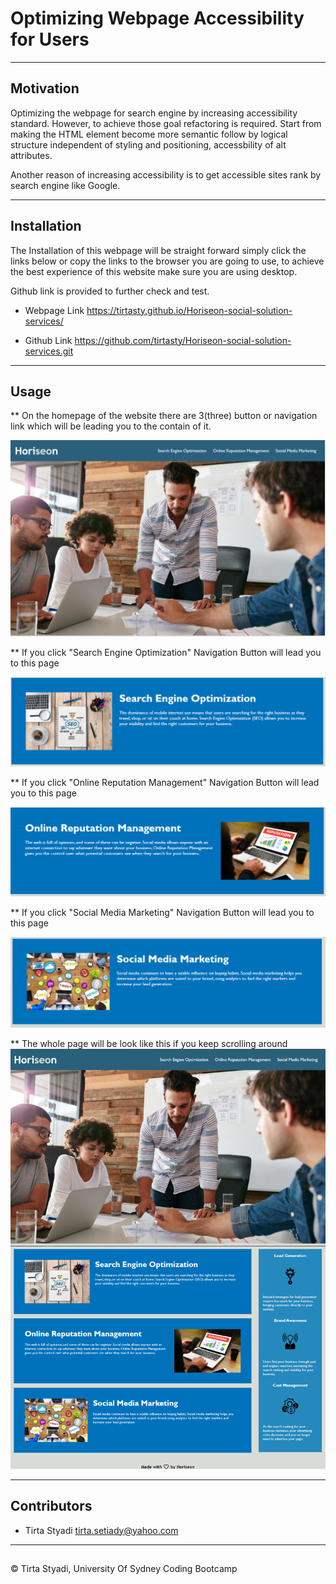 # Optimizing Webpage Accessibility for Users

---

## Motivation

Optimizing the webpage for search engine by increasing accessibility standard.
However, to achieve those goal refactoring is required. Start from making the HTML 
element become more semantic follow by logical structure independent of styling and 
positioning, accessbility of alt attributes.

Another reason of increasing accessibility is to get accessible sites rank by search 
engine like Google.

---
## Installation

The Installation of this webpage will be straight forward simply click the links below or 
copy the links to the browser you are going to use, to achieve the best experience of 
this website make sure you are using desktop.

Github link is provided to further check and test.


* Webpage Link
https://tirtasty.github.io/Horiseon-social-solution-services/

* Github Link
https://github.com/tirtasty/Horiseon-social-solution-services.git

---

## Usage

** On the homepage of the website there are 3(three) button or navigation link which will be 
leading you to the contain of it.

![The Horiseon webpage's navigation bar.](./images/header-nav-link.PNG)

** If you click "Search Engine Optimization" Navigation Button will lead you to this page

![Search Engine Optimization.](./images/Search-engine-optimization-web.PNG)

** If you click "Online Reputation Management" Navigation Button will lead you to this page

![Online Reputation Management.](./images/Online-reputation-Management-web.PNG)

** If you click "Social Media Marketing" Navigation Button will lead you to this 
page

![Social Media Marketing](./images/social-media-marketing-web.PNG)

** The whole page will be look like this if you keep scrolling around
![Whole page of Horiseon Social Solution Services](./images/webpage.PNG)



---
## Contributors

- Tirta Styadi <tirta.setiady@yahoo.com>

---

##

© Tirta Styadi, University Of Sydney Coding Bootcamp